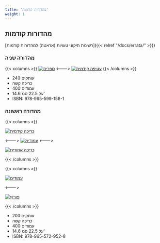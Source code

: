 ```yaml
---
title: 'מהדורות קודמות'
weight: 1
---
```

## מהדורות קודמות

[רשימת תיקוני טעויות (אראטה) למהדורות קודמות]({{< relref "/docs/errata/" >}})


### מהדורה שניה

{{< columns >}}
[![ספרים](https://crescas.org/2nd_view-min.jpg)](https://crescas.org/2nd_view.jpg)
<--->
[![עטיפה קידמית](https://crescas.org/2nd_open-min.jpg)](https://crescas.org/2nd_open.jpg)
{{< /columns >}}

* 240 עותקים
* כריכה קשה
* 400 עמודים
* 14.6 על 22.5 סמ'
* ISBN: 978-965-599-158-1

### מהדורה ראשונה

{{< columns >}}

[![כריכה קידמית](https://crescas.org/IMG_5166-scaled-min.jpg)](https://crescas.org/IMG_5166-scaled.jpg)

<--->
[![עמודימ](https://crescas.org/IMG_5154-scaled-min.jpg)](https://crescas.org/IMG_5154-scaled.jpg)
<--->

[![כריכה אחורית](https://crescas.org/IMG_5167-scaled-min.jpg)](https://crescas.org/IMG_5167-scaled.jpg)

{{< /columns >}}

{{< columns >}}

[![עמודימ](https://crescas.org/IMG_5151-scaled-min.jpg)](https://crescas.org/IMG_5151-scaled.jpg)

<--->

[![פורזץ](https://crescas.org/IMG_5150-scaled-min.jpg)](https://crescas.org/IMG_5150-scaled.jpg)

{{< /columns >}}

* 200 עותקים
* כריכה קשה
* 400 עמודים
* 14.6 על 22.5 סמ'
* ISBN: 978-965-572-952-8

